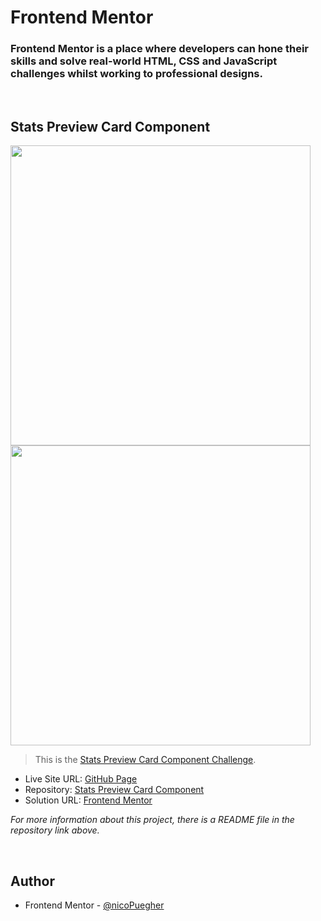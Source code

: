 # Frontend Mentor

### Frontend Mentor is a place where developers can hone their skills and solve real-world HTML, CSS and JavaScript challenges whilst working to professional designs.

<br />

## Stats Preview Card Component

<img src="https://res.cloudinary.com/dz209s6jk/image/upload/v1618491772/Challenges/t26y9p3veejvbc9biv3f.jpg" width="480"><img src="https://res.cloudinary.com/dz209s6jk/image/upload/v1618491772/Challenges/zndkz1bimmoqwh7mzcmm.jpg" width="480">

> This is the [Stats Preview Card Component Challenge](https://www.frontendmentor.io/challenges/stats-preview-card-component-8JqbgoU62).

- Live Site URL: [GitHub Page](https://nicopuegher.github.io/frontend-mentor/stats-preview-card/)
- Repository: [Stats Preview Card Component](https://github.com/nicoPuegher/frontend-mentor/tree/main/stats-preview-card)
- Solution URL: [Frontend Mentor](https://www.frontendmentor.io/solutions/stats-preview-card-component-flexbox-4O427S1xL)

*For more information about this project, there is a README file in the repository link above.*

<br />

## Author

- Frontend Mentor - [@nicoPuegher](https://www.frontendmentor.io/profile/nicoPuegher)
